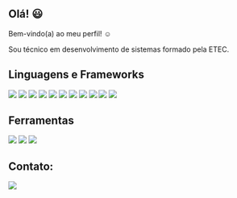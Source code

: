 ## Olá! :smiley:
Bem-vindo(a) ao meu perfil! :relaxed:

Sou técnico em desenvolvimento de sistemas formado pela ETEC.


## Linguagens e Frameworks
<p>
 <img src=https://img.shields.io/badge/C%23-gray?style=fot-the-badge&logo=c-sharp&logoColor=white/>
 <img src= https://img.shields.io/badge/.NET-gray?style=fot-the-badge&logo=.net&logoColor=white/>
  <img src=https://img.shields.io/badge/PHP-gray?style=fot-the-badge&logo=php&logoColor=white/>
  <img src=https://img.shields.io/badge/Laravel-gray?style=fot-the-badge&logo=laravel&logoColor=white/>
 <img src=https://img.shields.io/badge/MySQL-gray?style=fot-the-badge&logo=mysql&logoColor=white/>
 <img src=https://img.shields.io/badge/HTML5-gray?style=fot-the-badge&logo=html5&logoColor=white/>
  <img src=https://img.shields.io/badge/CSS3-gray?style=fot-the-badge&logo=css3&logoColor=white/>
 <img src=https://img.shields.io/badge/JavaScript-gray?style=fot-the-badge&logo=javascript&logoColor=black/>
 <img src=https://img.shields.io/badge/Bootstrap-gray?style=fot-the-badge&logo=bootstrap&logoColor=white/>
 <img src=https://img.shields.io/badge/Ionic-gray?style=fot-the-badge&logo=ionic&logoColor=white/>
 <img src=https://img.shields.io/badge/React-gray?style=fot-the-badge&logo=react&logoColor=61DAFB/>
 </p>

## Ferramentas
<p>
 <img src=https://img.shields.io/badge/Adobe%20Photoshop-gray?style=fot-the-badge&logo=Adobe%20Photoshop&logoColor=black/>
 <img src=https://img.shields.io/badge/Adobe%20Illustrator-gray?style=fot-the-badge&logo=adobe%20illustrator&logoColor=white/>
 <img src= https://img.shields.io/badge/Figma-gray?style=fot-the-badge&logo=figma&logoColor=white/>
 

 </p>
 
## Contato:
<p>
  <a href="https://www.linkedin.com/in/lincoln-vinícius/">
     <img src=https://img.shields.io/badge/LinkedIn-gray?style=fot-the-badge&logo=linkedin&logoColor=white/>
  </a>
</p>

